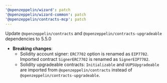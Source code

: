 ```yaml
---
'@openzeppelin/wizard': patch
'@openzeppelin/wizard-common': patch
'@openzeppelin/contracts-mcp': patch
---
```


Update `@openzeppelin/contracts` and `@openzeppelin/contracts-upgradeable` dependencies to 5.5.0
- **Breaking changes**:
  - Solidity account signer: `ERC7702` option is renamed as `EIP7702`. Imported contract `SignerERC7702` is renamed as `SignerEIP7702`.
  - Solidity upgradeable contracts: `Initializable` and `UUPSUpgradeable` are imported from `@openzeppelin/contracts` instead of `@openzeppelin/contracts-upgradeable`.